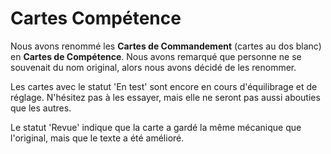 # Cartes Compétence

Nous avons renommé les **Cartes de Commandement** (cartes au dos blanc) en **Cartes de Compétence**. Nous avons remarqué que personne ne se souvenait du nom original, alors nous avons décidé de les renommer.

Les cartes avec le statut 'En test' sont encore en cours d'équilibrage et de réglage. N'hésitez pas à les essayer, mais elle ne seront pas aussi abouties que les autres.

Le statut 'Revue' indique que la carte a gardé la même mécanique que l'original, mais que le texte a été amélioré.



